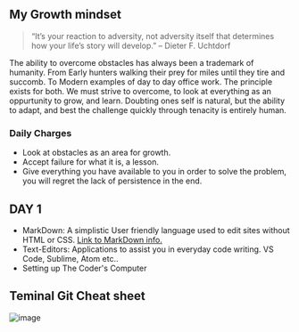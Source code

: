 ## My Growth mindset

>“It’s your reaction to adversity, not adversity itself that determines how your life’s story will develop.” – Dieter F. Uchtdorf

The ability to overcome obstacles has always been a trademark of humanity. From Early hunters walking their prey for miles until they tire and succomb. To Modern examples of day to day office work. The principle exists for both. We must strive to overcome, to look at everything as an oppurtunity to grow, and learn. Doubting ones self is natural, but the ability to adapt, and best the challenge quickly through tenacity is entirely human.

### Daily Charges
- Look at obstacles as an area for growth.
- Accept failure for what it is, a lesson.
- Give everything you have available to you in order to solve the problem, you will regret the lack of persistence in the end.



## DAY 1
- MarkDown: A simplistic User friendly language used to edit sites without HTML or CSS. [Link to MarkDown info.](https://docs.github.com/en/get-started/writing-on-github/getting-started-with-writing-and-formatting-on-github/basic-writing-and-formatting-syntax#links)
- Text-Editors: Applications to assist you in everyday code writing. VS Code, Sublime, Atom etc..
- Setting up The Coder's Computer

## Teminal Git Cheat sheet

![image](https://user-images.githubusercontent.com/108303424/182524830-6949d082-32fc-4762-98ee-532e02889132.png)





